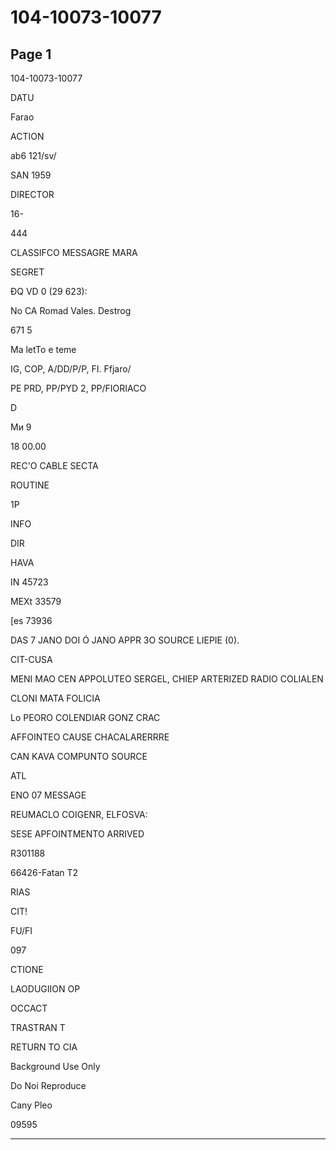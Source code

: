 # 104-10073-10077

## Page 1

104-10073-10077

DATU

Farao

ACTION

ab6 121/sv/

SAN 1959

DIRECTOR

16-

444

CLASSIFCO MESSAGRE MARA

SEGRET

ĐQ VD 0 (29 623):

No CA Romad Vales. Destrog

671 5

Ma letTo e teme

IG, COP, A/DD/P/P, FI. Ffjaro/

PE PRD, PP/PYD 2, PP/FIORIACO

D

Ми 9

18 00.00

REC'O CABLE SECTA

ROUTINE

1P

INFO

DIR

HAVA

IN 45723

MEXt 33579

[es 73936

DAS 7 JANO DOI Ó JANO APPR 3O SOURCE LIEPIE (0).

CIT-CUSA

MENI MAO CEN APPOLUTEO SERGEL, CHIEP ARTERIZED RADIO COLIALEN

CLONI MATA FOLICIA

Lo PEORO COLENDIAR GONZ CRAC

AFFOINTEO CAUSE CHACALARERRRE

CAN KAVA COMPUNTO SOURCE

ATL

ENO 07 MESSAGE

REUMACLO COIGENR, ELFOSVA:

SESE APFOINTMENTO ARRIVED

R301188

66426-Fatan T2

RIAS

CIT!

FU/FI

097

CTIONE

LAODUGIION OP

OCCACT

TRASTRAN T

RETURN TO CIA

Background Use Only

Do Noi Reproduce

Cany Pleo

09595

---

